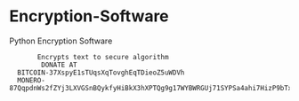 # Encryption-Software
Python Encryption Software 

           Encrypts text to secure algorithm
            DONATE AT 
      BITCOIN-37XspyE1sTUqsXqTovghEqTDieoZ5uWDVh
      MONERO-87QqpdnWs2fZYj3LXVGSnBQykfyHiBkX3hXPTQg9g17WYBWRGUj71SYPSa4ahi7HizP9bTxRmQ6TTeLUP62XknJaFpbuHsA
